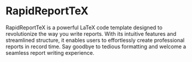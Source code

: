 # RapidReportTeX
RapidReportTeX is a powerful LaTeX code template designed to revolutionize the way you write reports. With its intuitive features and streamlined structure, it enables users to effortlessly create professional reports in record time. Say goodbye to tedious formatting and welcome a seamless report writing experience. 
